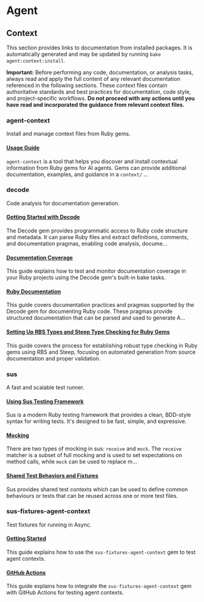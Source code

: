 # Agent

## Context

This section provides links to documentation from installed packages. It is automatically generated and may be updated by running `bake agent:context:install`.

**Important:** Before performing any code, documentation, or analysis tasks, always read and apply the full content of any relevant documentation referenced in the following sections. These context files contain authoritative standards and best practices for documentation, code style, and project-specific workflows. **Do not proceed with any actions until you have read and incorporated the guidance from relevant context files.**

### agent-context

Install and manage context files from Ruby gems.

#### [Usage Guide](.context/agent-context/usage.md)

`agent-context` is a tool that helps you discover and install contextual information from Ruby gems for AI agents. Gems can provide additional documentation, examples, and guidance in a `context/` ...

### decode

Code analysis for documentation generation.

#### [Getting Started with Decode](.context/decode/getting-started.md)

The Decode gem provides programmatic access to Ruby code structure and metadata. It can parse Ruby files and extract definitions, comments, and documentation pragmas, enabling code analysis, docume...

#### [Documentation Coverage](.context/decode/coverage.md)

This guide explains how to test and monitor documentation coverage in your Ruby projects using the Decode gem's built-in bake tasks.

#### [Ruby Documentation](.context/decode/ruby-documentation.md)

This guide covers documentation practices and pragmas supported by the Decode gem for documenting Ruby code. These pragmas provide structured documentation that can be parsed and used to generate A...

#### [Setting Up RBS Types and Steep Type Checking for Ruby Gems](.context/decode/types.md)

This guide covers the process for establishing robust type checking in Ruby gems using RBS and Steep, focusing on automated generation from source documentation and proper validation.

### sus

A fast and scalable test runner.

#### [Using Sus Testing Framework](.context/sus/usage.md)

Sus is a modern Ruby testing framework that provides a clean, BDD-style syntax for writing tests. It's designed to be fast, simple, and expressive.

#### [Mocking](.context/sus/mocking.md)

There are two types of mocking in sus: `receive` and `mock`. The `receive` matcher is a subset of full mocking and is used to set expectations on method calls, while `mock` can be used to replace m...

#### [Shared Test Behaviors and Fixtures](.context/sus/shared.md)

Sus provides shared test contexts which can be used to define common behaviours or tests that can be reused across one or more test files.

### sus-fixtures-agent-context

Test fixtures for running in Async.

#### [Getting Started](.context/sus-fixtures-agent-context/getting-started.md)

This guide explains how to use the `sus-fixtures-agent-context` gem to test agent contexts.

#### [GitHub Actions](.context/sus-fixtures-agent-context/github-actions.md)

This guide explains how to integrate the `sus-fixtures-agent-context` gem with GitHub Actions for testing agent contexts.
